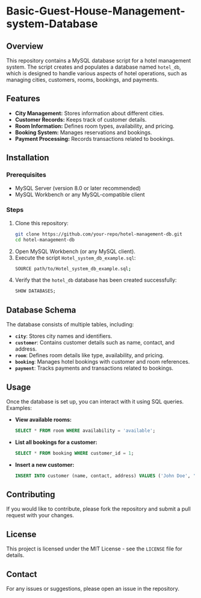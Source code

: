 # Basic-Guest-House-Management-system-Database

## Overview
This repository contains a MySQL database script for a hotel management system. The script creates and populates a database named `hotel_db`, which is designed to handle various aspects of hotel operations, such as managing cities, customers, rooms, bookings, and payments.

## Features
- **City Management:** Stores information about different cities.
- **Customer Records:** Keeps track of customer details.
- **Room Information:** Defines room types, availability, and pricing.
- **Booking System:** Manages reservations and bookings.
- **Payment Processing:** Records transactions related to bookings.

## Installation
### Prerequisites
- MySQL Server (version 8.0 or later recommended)
- MySQL Workbench or any MySQL-compatible client

### Steps
1. Clone this repository:
   ```sh
   git clone https://github.com/your-repo/hotel-management-db.git
   cd hotel-management-db
   ```
2. Open MySQL Workbench (or any MySQL client).
3. Execute the script `Hotel_system_db_example.sql`:
   ```sh
   SOURCE path/to/Hotel_system_db_example.sql;
   ```
4. Verify that the `hotel_db` database has been created successfully:
   ```sql
   SHOW DATABASES;
   ```
## Database Schema
The database consists of multiple tables, including:

- **`city`**: Stores city names and identifiers.
- **`customer`**: Contains customer details such as name, contact, and address.
- **`room`**: Defines room details like type, availability, and pricing.
- **`booking`**: Manages hotel bookings with customer and room references.
- **`payment`**: Tracks payments and transactions related to bookings.

## Usage
Once the database is set up, you can interact with it using SQL queries. Examples:

- **View available rooms:**
  ```sql
  SELECT * FROM room WHERE availability = 'available';
  ```
- **List all bookings for a customer:**
  ```sql
  SELECT * FROM booking WHERE customer_id = 1;
  ```
- **Insert a new customer:**
  ```sql
  INSERT INTO customer (name, contact, address) VALUES ('John Doe', '123-456-7890', '123 Main St');
  ```
## Contributing
If you would like to contribute, please fork the repository and submit a pull request with your changes.

## License
This project is licensed under the MIT License - see the `LICENSE` file for details.

## Contact
For any issues or suggestions, please open an issue in the repository.
